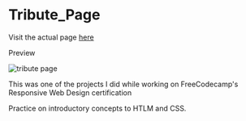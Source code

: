 # Tribute_Page
Visit the actual page [here](https://tribute-page-lucky.netlify.app/)

Preview

![tribute page](https://user-images.githubusercontent.com/55623011/168230326-fa4fc0ca-c15a-4e0f-a868-3916ba1f58ff.jpg)

This was one of the projects I did while working on FreeCodecamp's Responsive Web Design certification

Practice on introductory concepts to HTLM and CSS.

